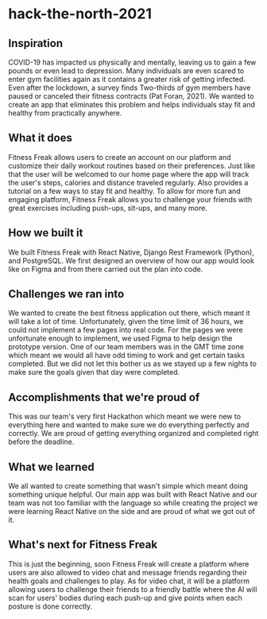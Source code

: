 # hack-the-north-2021

## Inspiration
COVID-19 has impacted us physically and mentally, leaving us to gain a few pounds or even lead to depression. Many individuals are even scared to enter gym facilities again as it contains a greater risk of getting infected. Even after the lockdown, a survey finds Two-thirds of gym members have paused or canceled their fitness contracts (Pat Foran, 2021). We wanted to create an app that eliminates this problem and helps individuals stay fit and healthy from practically anywhere.

## What it does
Fitness Freak allows users to create an account on our platform and customize their daily workout routines based on their preferences. Just like that the user will be welcomed to our home page where the app will track the user's steps, calories and distance traveled regularly. Also provides a tutorial on a few ways to stay fit and healthy. To allow for more fun and engaging platform, Fitness Freak allows you to challenge your friends with great exercises including push-ups, sit-ups, and many more.

## How we built it
We built Fitness Freak with React Native, Django Rest Framework (Python), and PostgreSQL. We first designed an overview of how our app would look like on Figma and from there carried out the plan into code.

## Challenges we ran into
We wanted to create the best fitness application out there, which meant it will take a lot of time. Unfortunately, given the time limit of 36 hours, we could not implement a few pages into real code. For the pages we were unfortunate enough to implement, we used Figma to help design the prototype version. One of our team members was in the GMT time zone which meant we would all have odd timing to work and get certain tasks completed. But we did not let this bother us as we stayed up a few nights to make sure the goals given that day were completed.

## Accomplishments that we're proud of
This was our team's very first Hackathon which meant we were new to everything here and wanted to make sure we do everything perfectly and correctly. We are proud of getting everything organized and completed right before the deadline.

## What we learned
We all wanted to create something that wasn't simple which meant doing something unique helpful. Our main app was built with React Native and our team was not too familiar with the language so while creating the project we were learning React Native on the side and are proud of what we got out of it.

## What's next for Fitness Freak
This is just the beginning, soon Fitness Freak will create a platform where users are also allowed to video chat and message friends regarding their health goals and challenges to play. As for video chat, it will be a platform allowing users to challenge their friends to a friendly battle where the AI will scan for users' bodies during each push-up and give points when each posture is done correctly.
